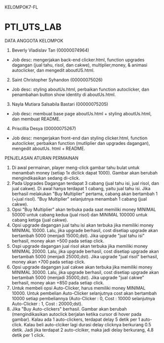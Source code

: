 KELOMPOK7-FL
# PTI_UTS_LAB
DATA ANGGOTA KELOMPOK 

1. Beverly Vladislav Tan (00000074964)
- Job desc: mengerjakan back-end clicker.html, function upgrades dagangan (jual tahu, risol, dan cakwe), multiplier,money, & animasi autoclicker, dan mengedit aboutUS.html.

2. Saint Christopher Syhandon (00000075026)
- Job desc: styling aboutUs.html, perbaikan function autoclicker, dan penambahan button show identity di aboutUs.html.

3. Nayla Mutiara Salsabila Bastari (00000075205)
- Job desc: membuat base page aboutUs.html + styling aboutUs.html, dan membuat README.

4. Priscillia Desya (00000075267)
- Job desc: mengerjakan front-end dan styling clicker.html, function autoclicker, perbaikan function (mutliplier dan upgrades dagangan), mengedit aboutUs. html + README.


PENJELASAN ATURAN PERMAINAN
1. Di awal permainan, player meng-click gambar tahu bulat untuk menambah money (setiap 1x diclick dapat 1000). Gambar akan berubah mengindikasikan sedang di-click.
2. Pada Upgrades Dagangan terdapat 3 cabang (jual tahu isi, jual risol, dan jual cakwe). Di awal hanya terdapat 1 cabang, yaitu jual tahu isi. Jika berhasil melakukan "Buy Multiplier" pertama, cabang akan bertambah 1 (+jual risol). "Buy Multiplier" selanjutnya menambah 1 cabang (jual cakwe).
3. Opsi "Buy Multiplier" akan terbuka pada saat memiliki money MINIMAL 50000 untuk cabang kedua (jual risol) dan MINIMAL 100000 untuk cabang ketiga (jual cakwe).
4. Opsi upgrade dagangan jual tahu isi akan terbuka jika memiliki money MINIMAL 10000. Lalu, jika upgrade berhasil, cost disetiap upgrade akan bertambah 5000 (menjadi 15000,dst). Jika upgrade "jual tahu isi" berhasil, money akan +500 pada setiap click. 
5. Ospi upgrade dagangan jual risol akan terbuka jika memiliki money MINIMAL 20000. Lalu, jika upgrade berhasil, cost disetiap upgrade akan bertambah 5000 (menjadi 25000,dst). Jika upgrade "jual risol" berhasil, money akan +700 pada setiap click.
6. Opsi upgrade dagangan jual cakwe akan terbuka jika memiliki money MINIMAL 30000. Lalu, jika upgrade berhasil, cost disetiap upgrade akan bertambah 5000 (menjadi 35000,dst). Jika upgrade "jual cakwe" berhasil, money akan +850 pada setiap click.
7. Untuk membeli opsi Auto-Clicker, harus memiliki money MINIMAL 10000. Untuk pembelian Auto-Clicker selanjutnya cost akan bertambah 10000 setiap pembeliannya (Auto-Clicker : 0, Cost : 10000 selanjutnya Auto-Clicker : 1, Cost : 20000;dst).
 8. Jika "Buy Auto-clickers" berhasil. Gambar akan berubah (mengindikasikan autoclick berjalan ketika cursor di hover pada gambar). Kalau ada 1 auto-clickers, terdapat delay 5 detik per 1 auto-click. Kalau beli auto-clciker lagi durasi delay clicknya berkurang 0.5 detik. Jadi jika terdapat 2 auto-clciker, maka jadi delay berkurang, 4.8 detik per 1 click.
